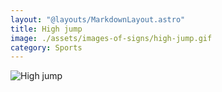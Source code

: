 ```yaml
---
layout: "@layouts/MarkdownLayout.astro"
title: High jump
image: ./assets/images-of-signs/high-jump.gif
category: Sports
---
```


![High jump](@signs/high-jump.gif)

